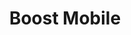 ---
title: "Boost Mobile"
url: /topeka/boost-mobile-northwest-independence-avenue/
shop: mobile phone
---